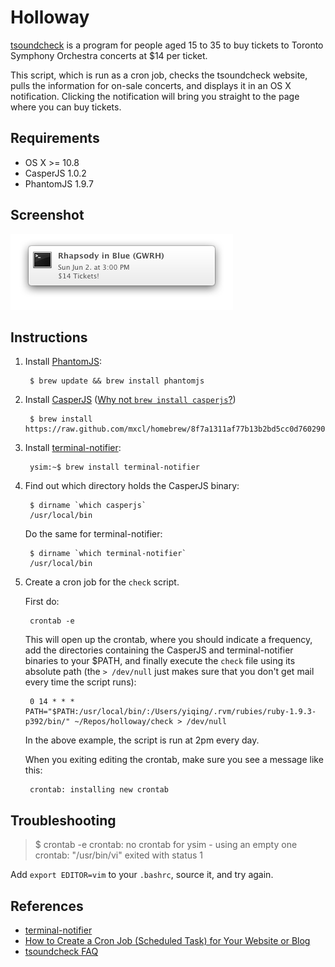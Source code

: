 # Holloway

[tsoundcheck](http://www.tso.ca/tsoundcheck/default.aspx) is a program for 
people aged 15 to 35 to buy tickets to Toronto Symphony Orchestra concerts at 
$14 per ticket. 

This script, which is run as a cron job, checks the tsoundcheck website, pulls
the information for on-sale concerts, and displays it in an OS X notification. 
Clicking the notification will bring you straight to the page where you can buy 
tickets. 


## Requirements

* OS X >= 10.8
* CasperJS 1.0.2
* PhantomJS 1.9.7


## Screenshot

![notification](screenshots/notification.png)  


## Instructions

1. Install [PhantomJS](http://phantomjs.org/): 

        $ brew update && brew install phantomjs

1. Install [CasperJS](http://casperjs.org/) ([Why not `brew install casperjs`?](https://github.com/n1k0/casperjs/issues/747))

        $ brew install https://raw.github.com/mxcl/homebrew/8f7a1311af77b13b2bd5cc0d760290a320024525/Library/Formula/casperjs.rb

1. Install [terminal-notifier](https://github.com/alloy/terminal-notifier):

        ysim:~$ brew install terminal-notifier

1. Find out which directory holds the CasperJS binary:

        $ dirname `which casperjs`
        /usr/local/bin

    Do the same for terminal-notifier:

        $ dirname `which terminal-notifier`
        /usr/local/bin

1. Create a cron job for the `check` script. 

    First do: 
    
        crontab -e

    This will open up the crontab, where you should indicate a frequency, 
    add the directories containing the CasperJS and terminal-notifier binaries
    to your $PATH, and finally execute the `check` file using its absolute
    path (the `> /dev/null` just makes sure that you don't get mail every time
    the script runs): 

        0 14 * * * PATH="$PATH:/usr/local/bin/:/Users/yiqing/.rvm/rubies/ruby-1.9.3-p392/bin/" ~/Repos/holloway/check > /dev/null

    In the above example, the script is run at 2pm every day. 

    When you exiting editing the crontab, make sure you see a message like
    this: 

        crontab: installing new crontab


## Troubleshooting

> $ crontab -e
> crontab: no crontab for ysim - using an empty one
> crontab: "/usr/bin/vi" exited with status 1

Add `export EDITOR=vim` to your `.bashrc`, source it, and try again. 


## References

* [terminal-notifier](https://github.com/alloy/terminal-notifier)
* [How to Create a Cron Job (Scheduled Task) for Your Website or Blog](http://www.thesitewizard.com/general/set-cron-job.shtml)
* [tsoundcheck FAQ](http://www.tso.ca/tsoundcheck/FAQ.aspx)
